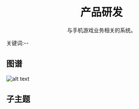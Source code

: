 <h1 align="center">产品研发</h1>
<p align="center">与手机游戏业务相关的系统。</p>
<p">关键词:--</p>

## 图谱
![alt text](https://github.com/gonglei007/GameDevMind/blob/main/exports/4.产品研发.png?raw=true)

## 子主题
